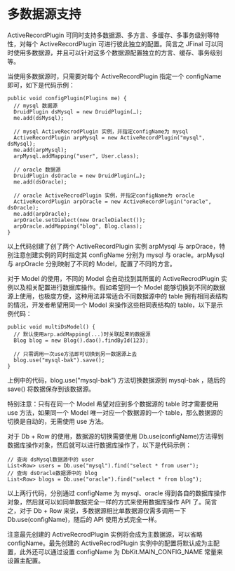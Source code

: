 # 多数据源支持

ActiveRecordPlugin 可同时支持多数据源、多方言、多缓存、多事务级别等特性，对每个 ActiveRecordPlugin 可进行彼此独立的配置。简言之 JFinal 可以同时使用多数据源，并且可以针对这多个数据源配置独立的方言、缓存、事务级别等。

当使用多数据源时，只需要对每个 ActiveRecordPlugin 指定一个 configName 即可，如下是代码示例：

```
public void configPlugin(Plugins me) {
  // mysql 数据源
  DruidPlugin dsMysql = new DruidPlugin(…);
  me.add(dsMysql);

  // mysql ActiveRecrodPlugin 实例，并指定configName为 mysql
  ActiveRecordPlugin arpMysql = new ActiveRecordPlugin("mysql", dsMysql);
  me.add(arpMysql);
  arpMysql.addMapping("user", User.class);

  // oracle 数据源
  DruidPlugin dsOracle = new DruidPlugin(…);
  me.add(dsOracle);

  // oracle ActiveRecrodPlugin 实例，并指定configName为 oracle
  ActiveRecordPlugin arpOracle = new ActiveRecordPlugin("oracle", dsOracle);
  me.add(arpOracle);
  arpOracle.setDialect(new OracleDialect());
  arpOracle.addMapping("blog", Blog.class);
}
```

以上代码创建了创了两个 ActiveRecordPlugin 实例 arpMysql 与 arpOrace，特别注意创建实例的同时指定其 configName 分别为 mysql 与 oracle。arpMysql 与 arpOracle 分别映射了不同的 Model，配置了不同的方言。

对于 Model 的使用，不同的 Model 会自动找到其所属的 ActiveRecrodPlugin 实例以及相关配置进行数据库操作。假如希望同一个 Model 能够切换到不同的数据源上使用，也极度方便，这种用法非常适合不同数据源中的 table 拥有相同表结构的情况，开发者希望用同一个 Model 来操作这些相同表结构的 table，以下是示例代码：

```
public void multiDsModel() {
  // 默认使用arp.addMapping(...)时关联起来的数据源
  Blog blog = new Blog().dao().findById(123);

  // 只需调用一次use方法即可切换到另一数据源上去
  blog.use("mysql-bak").save();
}
```

上例中的代码，blog.use("mysql-bak") 方法切换数据源到 mysql-bak ，随后的 save() 将数据保存到该数据源。

特别注意：只有在同一个 Model 希望对应到多个数据源的 table 时才需要使用 use 方法，如果同一个 Model 唯一对应一个数据源的一个 table，那么数据源的切换是自动的，无需使用 use 方法。

对于 Db + Row 的使用，数据源的切换需要使用 Db.use(configName)方法得到数据库操作对象，然后就可以进行数据库操作了，以下是代码示例：

```
// 查询 dsMysql数据源中的 user
List<Row> users = Db.use("mysql").find("select * from user");
// 查询 dsOracle数据源中的 blog
List<Row> blogs = Db.use("oracle").find("select * from blog");
```

以上两行代码，分别通过 configName 为 mysql、oracle 得到各自的数据库操作对象，然后就可以如同单数据完全一样的方式来使用数据库操作 API 了。简言之，对于 Db + Row 来说，多数据源相比单数据源仅需多调用一下 Db.use(configName)，随后的 API 使用方式完全一样。

注意最先创建的 ActiveRecrodPlugin 实例将会成为主数据源，可以省略 configName。最先创建的 ActiveRecrodPlugin 实例中的配置将默认成为主配置，此外还可以通过设置 configName 为 DbKit.MAIN_CONFIG_NAME 常量来设置主配置。
